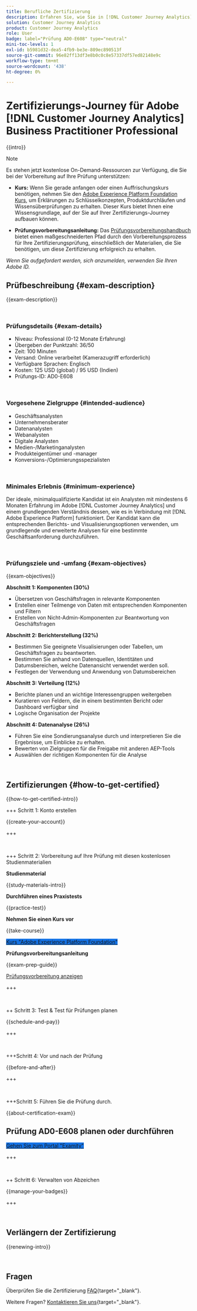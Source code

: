 ```yaml
---
title: Berufliche Zertifizierung
description: Erfahren Sie, wie Sie in [!DNL Customer Journey Analytics] ein zertifizierter Adobe Professional werden.
solution: Customer Journey Analytics
product: Customer Journey Analytics
role: User
badge: label="Prüfung AD0-E608" type="neutral"
mini-toc-levels: 1
exl-id: b5981d32-dea5-4fb9-be3e-809ec890513f
source-git-commit: 96e82ff13df3e8b0c0c8e57337df57ed82148e9c
workflow-type: tm+mt
source-wordcount: '438'
ht-degree: 0%

---
```


# Zertifizierungs-Journey für Adobe [!DNL Customer Journey Analytics] Business Practitioner Professional

{{intro}}

>[!NOTE]
>
>Es stehen jetzt kostenlose On-Demand-Ressourcen zur Verfügung, die Sie bei der Vorbereitung auf Ihre Prüfung unterstützen:
>
>* **Kurs:** Wenn Sie gerade anfangen oder einen Auffrischungskurs benötigen, nehmen Sie den [Adobe Experience Platform Foundation Kurs](https://app.rockinfo.com/courses/216), um Erklärungen zu Schlüsselkonzepten, Produktdurchläufen und Wissensüberprüfungen zu erhalten. Dieser Kurs bietet Ihnen eine Wissensgrundlage, auf der Sie auf Ihrer Zertifizierungs-Journey aufbauen können.
>
>* **Prüfungsvorbereitungsanleitung:** Das [Prüfungsvorbereitungshandbuch](https://app.rockinfo.com/courses/131) bietet einen maßgeschneiderten Pfad durch den Vorbereitungsprozess für Ihre Zertifizierungsprüfung, einschließlich der Materialien, die Sie benötigen, um diese Zertifizierung erfolgreich zu erhalten.
>
>_Wenn Sie aufgefordert werden, sich anzumelden, verwenden Sie Ihren Adobe ID._

## Prüfbeschreibung {#exam-description}

{{exam-description}}

<br>

### Prüfungsdetails {#exam-details}

* Niveau: Professional (0-12 Monate Erfahrung)
* Übergeben der Punktzahl: 36/50
* Zeit: 100 Minuten
* Versand: Online verarbeitet (Kamerazugriff erforderlich)
* Verfügbare Sprachen: Englisch
* Kosten: 125 USD (global) / 95 USD (Indien)
* Prüfungs-ID: AD0-E608

<br>

### Vorgesehene Zielgruppe {#intended-audience}

* Geschäftsanalysten
* Unternehmensberater
* Datenanalysten
* Webanalysten
* Digitale Analysten
* Medien-/Marketinganalysten
* Produkteigentümer und -manager
* Konversions-/Optimierungsspezialisten

<br>

### Minimales Erlebnis {#minimum-experience}

Der ideale, minimalqualifizierte Kandidat ist ein Analysten mit mindestens 6 Monaten Erfahrung im Adobe [!DNL Customer Journey Analytics] und einem grundlegenden Verständnis dessen, wie es in Verbindung mit [!DNL Adobe Experience Platform] funktioniert. Der Kandidat kann die entsprechenden Berichts- und Visualisierungsoptionen verwenden, um grundlegende und erweiterte Analysen für eine bestimmte Geschäftsanforderung durchzuführen.

<br>

### Prüfungsziele und -umfang {#exam-objectives}

{{exam-objectives}}

**Abschnitt 1: Komponenten (30%)**

* Übersetzen von Geschäftsfragen in relevante Komponenten
* Erstellen einer Teilmenge von Daten mit entsprechenden Komponenten und Filtern
* Erstellen von Nicht-Admin-Komponenten zur Beantwortung von Geschäftsfragen

**Abschnitt 2: Berichterstellung (32%)**

* Bestimmen Sie geeignete Visualisierungen oder Tabellen, um Geschäftsfragen zu beantworten.
* Bestimmen Sie anhand von Datenquellen, Identitäten und Datumsbereichen, welche Datenansicht verwendet werden soll.
* Festlegen der Verwendung und Anwendung von Datumsbereichen

**Abschnitt 3: Verteilung (12%)**

* Berichte planen und an wichtige Interessengruppen weitergeben
* Kuratieren von Feldern, die in einem bestimmten Bericht oder Dashboard verfügbar sind
* Logische Organisation der Projekte

**Abschnitt 4: Datenanalyse (26%)**

* Führen Sie eine Sondierungsanalyse durch und interpretieren Sie die Ergebnisse, um Einblicke zu erhalten.
* Bewerten von Zielgruppen für die Freigabe mit anderen AEP-Tools
* Auswählen der richtigen Komponenten für die Analyse

<br>

## Zertifizierungen {#how-to-get-certified}

{{how-to-get-certified-intro}}

+++ Schritt 1: Konto erstellen

{{create-your-account}}

+++

<br>

+++ Schritt 2: Vorbereitung auf Ihre Prüfung mit diesen kostenlosen Studienmaterialien

**Studienmaterial**

{{study-materials-intro}}

**Durchführen eines Praxistests**

{{practice-test}}

**Nehmen Sie einen Kurs vor**

{{take-course}}

<a href="https://app.rockinfo.com/courses/216" target="_blank" class="spectrum-Button spectrum-Button--fill spectrum-Button--accent spectrum-Button--sizeM is-margin-bottom-big-big at-element-click-tracking" style="background-color:#1473E6">

<span class="spectrum-Button-label has-no-wrap">
   Kurs "Adobe Experience Platform Foundation"
</span>
</a>

**Prüfungsvorbereitungsanleitung**

{{exam-prep-guide}}

[Prüfungsvorbereitung anzeigen](https://app.rockinfo.com/courses/131)

+++

<br>

++ Schritt 3: Test &amp; Test für Prüfungen planen

{{schedule-and-pay}}

+++

<br>

+++Schritt 4: Vor und nach der Prüfung

{{before-and-after}}

+++

<br>

+++Schritt 5: Führen Sie die Prüfung durch.

{{about-certification-exam}}

## Prüfung AD0-E608 planen oder durchführen

<a href="https://www.certmetrics.com/adobe/candidate/examity_sso.aspx?eid=AD0-E608" target="_blank" class="spectrum-Button spectrum-Button--fill spectrum-Button--accent spectrum-Button--sizeM is-margin-bottom-big-big at-element-click-tracking" style="background-color:#1473E6">

<span class="spectrum-Button-label has-no-wrap">
   Gehen Sie zum Portal "Examity"
</span>
</a>

+++

<br>

++ Schritt 6: Verwalten von Abzeichen

{{manage-your-badges}}

+++

<br>

## Verlängern der Zertifizierung

{{renewing-intro}}

<br>

## Fragen

Überprüfen Sie die Zertifizierung [FAQ](https://experienceleague.adobe.com/docs/certification/certification/faq.html){target="_blank"}.

Weitere Fragen? [Kontaktieren Sie uns](mailto:certif@adobe.com){target="_blank"}.
